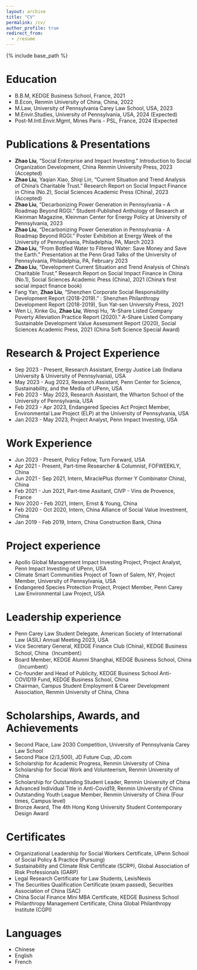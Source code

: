 ```yaml
---
layout: archive
title: "CV"
permalink: /cv/
author_profile: true
redirect_from:
  - /resume
---
```


{% include base_path %}

Education
======
* B.B.M, KEDGE Business School, France, 2021
* B.Econ, Renmin University of China, China, 2022
* M.Law, University of Pennsylvania Carey Law School, USA, 2023
* M.Envir.Studies, University of Pennsylvania, USA, 2024 (Expected)
* Post-M.Intl.Envir.Mgmt, Mines Paris - PSL, France, 2024 (Expected

Publications & Presentations
======
* **Zhao Liu**, “Social Enterprise and Impact Investing.” Introduction to Social Organization Development, China Renmin
University Press, 2023 (Accepted)
* **Zhao Liu**, Yaqian Xiao, Shiqi Lin, “Current Situation and Trend Analysis of China’s Charitable Trust.” Research Report
on Social Impact Finance in China (No.2), Social Sciences Academic Press (China), 2023 (Accepted)
* **Zhao Liu**, “Decarbonizing Power Generation in Pennsylvania – A Roadmap Beyond RGGI.” Student-Published
Anthology of Research at Kleinman Magazine, Kleinman Center for Energy Policy at University of Pennsylvania, 2023
* **Zhao Liu**, “Decarbonizing Power Generation in Pennsylvania - A Roadmap Beyond RGGI.” Poster Exhibition at Energy Week of the University of Pennsylvania, Philadelphia, PA, March 2023
* **Zhao Liu**, “From Bottled Water to Filtered Water: Save Money and Save the Earth.” Presentation at the Penn Grad Talks of the University of Pennsylvania, Philadelphia, PA, February 2023
* **Zhao Liu**, “Development Current Situation and Trend Analysis of China’s Charitable Trust.” Research Report on Social Impact Finance in China (No.1), Social Sciences Academic Press (China), 2021 (China’s first social impact finance book)
* Fang Yan, **Zhao Liu**, “Shenzhen Corporate Social Responsibility Development Report (2018-2019).” : Shenzhen Philanthropy Development Report (2018-2019), Sun Yat-sen University Press, 2021
* Wen Li, Xinke Gu, **Zhao Liu**, Wenqi Hu, “A-Share Listed Company Poverty Alleviation Practice Report (2020).” A-Share Listed Company Sustainable Development Value Assessment Report (2020), Social Sciences Academic Press, 2021 (China Soft Science Special Award)

Research & Project Experience
======
* Sep 2023 - Present, Research Assistant, Energy Justice Lab (Indiana University & University of Pennsylvania), USA
* May 2023 - Aug 2023, Research Assistant, Penn Center for Science, Sustainability, and the Media of UPenn, USA
* Feb 2023 - May 2023, Research Assistant, the Wharton School of the University of Pennsylvania, USA
* Feb 2023 - Apr 2023, Endangered Species Act Project Member, Environmental Law Project (ELP) at the University of Pennsylvania, USA
* Jan 2023 - May 2023, Project Analyst, Penn Impact Investing, USA


Work Experience
======
* Jun 2023 - Present, Policy Fellow, Turn Forward, USA
* Apr 2021 - Present, Part-time Researcher & Columnist, FOFWEEKLY, China
* Jun 2021 - Sep 2021, Intern, MiraclePlus (former Y Combinator China), China
* Feb 2021 - Jun 2021, Part-time Assitant, CIVP - Vins de Provence, France
* Nov 2020 - Feb 2021, Intern, Ernst & Young, China
* Feb 2020 - Oct 2020, Intern, China Alliance of Social Value Investment, China
* Jan 2019 - Feb 2019, Intern, China Construction Bank, China



Project experience
======
* Apollo Global Management Impact Investing Project, Project Analyst, Penn Impact Investing of UPenn, USA
* Climate Smart Communities Project of Town of Salem, NY, Project Member, University of Pennsylvania, USA
* Endangered Species Protection Project, Project Member, Penn Carey Law Environmental Law Project, USA

Leadership experience
======
* Penn Carey Law Student Delegate, American Society of International Law (ASIL) Annual Meeting 2023, USA
* Vice Secretary General, KEDGE Finance Club (China), KEDGE Business School, China（Incumbent）
* Board Member, KEDGE Alumni Shanghai, KEDGE Business School, China（Incumbent）
* Co-founder and Head of Publicity, KEDGE Business School Anti-COVID19 Fund, KEDGE Business School, China
* Chairman, Campus Student Employment & Career Development Association, Renmin University of China, China

Scholarships, Awards, and Achievements
======
* Second Place, Law 2030 Competition, University of Pennsylvania Carey Law School
* Second Place (2/3,500), JD Future Cup, JD.com
* Scholarship for Academic Progress, Renmin University of China
* Scholarship for Social Work and Volunteerism, Renmin University of China
* Scholarship for Outstanding Student Leader, Renmin University of China
* Advanced Individual Title in Anti-Covid19, Renmin University of China
* Outstanding Youth League Member, Renmin University of China (Four times, Campus level)
* Bronze Award, The 4th Hong Kong University Student Contemporary Design Award



Certificates
======
* Organizational Leadership for Social Workers Certificate, UPenn School of Social Policy & Practice (Pursuing)
* Sustainability and Climate Risk Certificate (SCR®), Global Association of Risk Professionals (GARP)
* Legal Research Certificate for Law Students, LexisNexis
* The Securities Qualification Certificate (exam passed), Securities Association of China (SAC)
* China Social Finance Mini MBA Certificate, KEDGE Business School
* Philanthropy Management Certificate, China Global Philanthropy Institute (CGPI)

Languages
======
* Chinese
* English
* French
